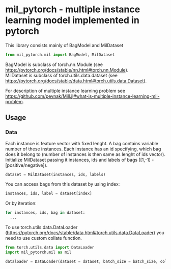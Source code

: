 # mil_pytorch - multiple instance learning model implemented in pytorch
This library consists mainly of BagModel and MilDataset

```python
from mil_pytorch.mil import BagModel, MilDataset
```

BagModel is subclass of torch.nn.Module (see https://pytorch.org/docs/stable/nn.html#torch.nn.Module).  
MilDataset is subclass of torch.utils.data.dataset (see https://pytorch.org/docs/stable/data.html#torch.utils.data.Dataset).  

For description of multiple instance learning problem see https://github.com/pevnak/Mill.jl#what-is-multiple-instance-learning-mil-problem.

## Usage
### Data
Each instance is feature vector with fixed lenght. A bag contains variable number of these instances. Each instance has an id specifying, which bag does it belong to (number of instances is then same as lenght of ids vector).
Initialize MilDataset passing it instances, ids and labels of bags ([1,-1] - [positive/negative]).

```python
dataset = MilDataset(instances, ids, labels)
```

You can access bags from this dataset by using index:  

```python
instances, ids, label = dataset[index]
```

Or by iteration:

```python
for instances, ids, bag in dataset:
  ...
```

To use torch.utils.data.DataLoader (https://pytorch.org/docs/stable/data.html#torch.utils.data.DataLoader) you need to use custom collate function.

```python
from torch.utils.data import DataLoader
import mil_pytorch.mil as mil

dataloader = DataLoader(dataset = dataset, batch_size = batch_size, collate_fn = mil.collate)
```
